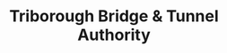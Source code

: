 ---
layout: repo
title: "Triborough Bridge & Tunnel Authority"
id: 21913
permalink: repos/21913/
---